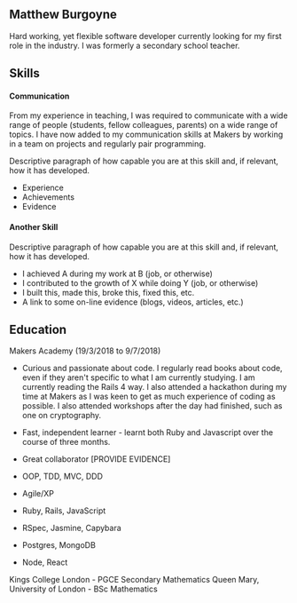 ## Matthew Burgoyne

Hard working, yet flexible software developer currently looking for my first role in the industry. I was formerly a secondary school teacher.

## Skills

#### Communication

From my experience in teaching, I was required to communicate with a wide range of people (students, fellow colleagues, parents) on a wide range of topics. I have now added to my communication skills at Makers by working in a team on projects and regularly pair programming. 

Descriptive paragraph of how capable you are at this skill and, if relevant, how it has developed.

- Experience
- Achievements
- Evidence

#### Another Skill

Descriptive paragraph of how capable you are at this skill and, if relevant, how it has developed.

- I achieved A during my work at B (job, or otherwise)
- I contributed to the growth of X while doing Y (job, or otherwise)
- I built this, made this, broke this, fixed this, etc.
- A link to some on-line evidence (blogs, videos, articles, etc.)

## Education
Makers Academy (19/3/2018 to 9/7/2018)

- Curious and passionate about code. I regularly read books about code, even if they aren't specific to what I am currently studying. I am currently reading the Rails 4 way. I also attended a hackathon during my time at Makers as I was keen to get as much experience of coding as possible. I also attended workshops after the day had finished, such as one on cryptography.
- Fast, independent learner - learnt both Ruby and Javascript over the course of three months.
- Great collaborator [PROVIDE EVIDENCE]

- OOP, TDD, MVC, DDD
- Agile/XP
- Ruby, Rails, JavaScript
- RSpec, Jasmine, Capybara
- Postgres, MongoDB
- Node, React


Kings College London - PGCE Secondary Mathematics
Queen Mary, University of London - BSc Mathematics

